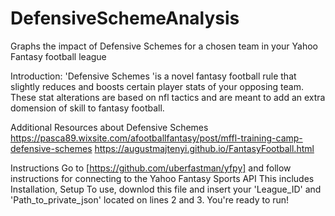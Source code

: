 # DefensiveSchemeAnalysis
Graphs the impact of Defensive Schemes for a chosen team in your Yahoo Fantasy football league

Introduction:
        'Defensive Schemes 'is a novel fantasy football rule that slightly reduces and boosts certain player stats of your opposing team.
        These stat alterations are based on nfl tactics and are meant to add an extra domension of skill to fantasy football. 

Additional Resources about Defensive Schemes
        https://pasca89.wixsite.com/afootballfantasy/post/mffl-training-camp-defensive-schemes
        https://augustmajtenyi.github.io/FantasyFootball.html


Instructions
        Go to [https://github.com/uberfastman/yfpy] and follow instructions for connecting to the Yahoo Fantasy Sports API
        This includes Installation, Setup
        To use, downlod this file and insert your 'League_ID' and 'Path_to_private_json' located on lines 2 and 3. 
        You're ready to run!

